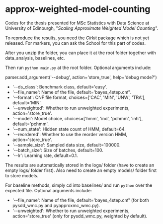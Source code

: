 # approx-weighted-model-counting
Codes for the thesis presented for MSc Statistics with Data Science at University of Edinburgh, "*Scaling Approximate Weighted Model Counting*".

To reproduce the results, you need the *Cirkit* package which is not yet released. For markers, you can ask the School for this part of codes.

After you unzip the folder, you can place it at the root folder together with data_analysis, baselines, etc.

Then run `python main.py` at the root folder. Optional arguments include:

parser.add_argument('--debug', action='store_true', help='debug mode?')
- '--ds_class': Benchmark class, default='easy'.
- '--file_name': Name of the file, default='bayes_4step.cnf'.
- '--format': CNF file format, choices=['CAC', 'MIN', 'UNW', 'TRA'], default='MIN'.
- '--unweighted': Whether to run unweighted experiments, action='store_true'.
- '--model': Model choice, choices=['hmm', 'ind', 'pchmm', 'inh'], default='pchmm'.
- '--num_state': Hidden state count of HMM, default=64.
- '--reordered': Whether to use the reorder version HMM, action='store_true'.
- '--sample_size': Sampled data size, default=100000.
- '--batch_size': Size of batches, default=100.
- '--lr': Learning rate, default=0.1.

The results are automatically stored in the logs/ folder (have to create an empty logs/ folder first). Also need to create an empty models/ folder first to store models.

For baseline methods, simply cd into baselines/ and run `python` over the expected file. Optional arguments include:
- '--file_name': Name of the file, default='bayes_4step.cnf' (for both pysdd_wmc.py and pyapproxmc_wmc.py).
- '--unweighted': Whether to run unweighted experiments, action='store_true' (only for pysdd_wmc.py, weighted by default).

